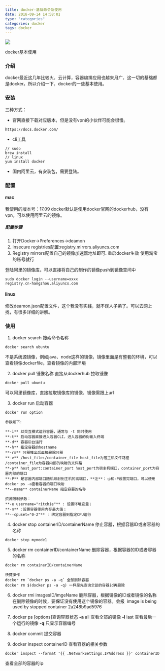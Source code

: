 ```yaml
---
title: docker-基础命令及使用
date: 2018-09-14 14:58:01
type: "categories"
categories: docker
tags: docker
---
```


![](img/index-page-img/docker.jpeg)

docker基本使用

<!-- more -->

### 介绍

docker最近这几年比较火，云计算，容器编排应用也越来月广，这一切的基础都是docker。所以介绍一下，docker的一些基本使用。

### 安装

三种方式：

* 官网直接下载对应版本，但是没有vpn的小伙伴可能会很慢。
```
https://docs.docker.com/ 
```
* cli工具
```
// sudo 
brew install
// linux 
yum install docker
```
* 国内阿里云，有安装包，需要登陆。

### 配置

#### mac

我使用的版本号：17.09
docker默认是使用docker官网的dockerhub，没有vpn，可以使用阿里云的镜像。 

##### 配置步骤

1. 打开Docker->Preferences->deamon
2. Insecure registries配置:registry.mirrors.aliyuncs.com
3. Registry mirrors配置自己的镜像加速器地址即可.
重启docker生效
使用淘宝的账号就行

登陆阿里的镜像库，可以直接将自己的制作的镜像push到镜像空间中
```
sudo docker login --username=xxxx
registry.cn-hangzhou.aliyuncs.com
```

#### linux 

修改deamon.json配置文件，这个我没有实践，就不误人子弟了。可以去网上找，有很多详细的讲解。

### 使用

1. docker search 搜索命令名称
```
docker search ubuntu
```

  不是系统源镜像，例如java、node这样的镜像，镜像里面是有整套的环境，可以查看镜像dockerfile，查看镜像的内部环境

2. docker pull  镜像名称   直接从dockerhub 拉取镜像
```
docker pull ubuntu
```

 可以阿里镜像库，直接拉取镜像库的镜像，镜像需跟上url

3. docker run 启动容器
```
docker run option
```
	参数如下:		

	**-i** 以交互模式运行容器，通常与 -t 同时使用		
	**-t** 启动容器直接进入容器CLI，进入容器的伪输入终端	
	**-d** 容器后台运行		
	**-h** 指定容器的hostname		
	**-rm** 容器推出后直接删除容器		
	**-v** /host_file:/container_file host_file为宿主机文件路径 /container_file为容器内部的映射的文件路		
	**-p** host_port:container_port host_port为宿主机端口，container_port为容器内部的端口
	**-P** 是容器内部端口随机映射到主机的高端口，**注**：-p和-P设置完端口，可以使用docker ps -a查看容器的端口映射			
	**--name** containerName 指定容器的名称
	
	资源限制参数：
	**-e username="ritchie"** : 设置环境变量；
	**-m** :设置容器使用内存最大值；	
	**--cpuset="0-2"** : 绑定容器到指定CPU运行	
4. docker stop containerID/containerName 停止容器，根据容器ID或者容器的名称
```
docker stop mynode1
```

5. docker rm containerID/containerName  删除容器，根据容器的ID或者容器的名称
```
docker rm containerID/containerName
```
	快捷操作
	docker rm `docker ps -a -q` 全部删除容器
	docker rm $(docker ps -a -q) 一样是先查询全部的容器id再删除

6. docker rmi imagesID/imgeName 删除容器，根据镜像的ID或者镜像的名称	
在删除镜像的时候，要保证没有使用这个镜像的容器。会报
 image is being used by stopped container 2a248b9ad5976

7. docker ps [options]查询容器状态
   **-a** all 查看全部的镜像
   **-l**  last 查看最后一个运行的镜像
   **-q** 只显示容器编号
8. docker commit 提交容器
9. docker inspect containerID 查看容器的相关参数
```
docker inspect --format '{{ .NetworkSettings.IPAddress }}' containerID
```
查看全部的容器的ip




